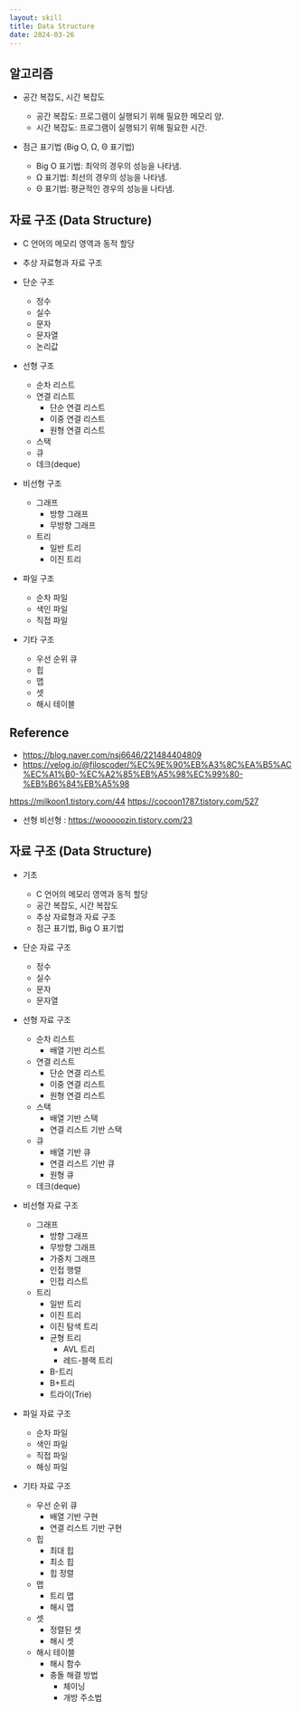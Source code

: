 ```yaml
---
layout: skill
title: Data Structure
date: 2024-03-26
---
```






## 알고리즘

- 공간 복잡도, 시간 복잡도
    - 공간 복잡도: 프로그램이 실행되기 위해 필요한 메모리 양.
    - 시간 복잡도: 프로그램이 실행되기 위해 필요한 시간.

- 점근 표기법 (Big O, Ω, Θ 표기법)
    - Big O 표기법: 최악의 경우의 성능을 나타냄.
    - Ω 표기법: 최선의 경우의 성능을 나타냄.
    - Θ 표기법: 평균적인 경우의 성능을 나타냄.



## 자료 구조 (Data Structure)

- C 언어의 메모리 영역과 동적 할당

- 추상 자료형과 자료 구조

- 단순 구조
    - 정수
    - 실수
    - 문자
    - 문자열
    - 논리값

- 선형 구조
    - 순차 리스트
    - 연결 리스트
        - 단순 연결 리스트
        - 이중 연결 리스트
        - 원형 연결 리스트
    - 스택
    - 큐
    - 데크(deque)

- 비선형 구조
    - 그래프
        - 방향 그래프
        - 무방향 그래프
    - 트리
        - 일반 트리
        - 이진 트리

- 파일 구조
    - 순차 파일
    - 색인 파일
    - 직접 파일

- 기타 구조
    - 우선 순위 큐
    - 힙
    - 맵
    - 셋
    - 해시 테이블





## Reference

- <https://blog.naver.com/nsj6646/221484404809>
- <https://velog.io/@filoscoder/%EC%9E%90%EB%A3%8C%EA%B5%AC%EC%A1%B0-%EC%A2%85%EB%A5%98%EC%99%80-%EB%B6%84%EB%A5%98>

https://milkoon1.tistory.com/44
https://cocoon1787.tistory.com/527


- 선형 비선형 : https://wooooozin.tistory.com/23


















## 자료 구조 (Data Structure)

- 기초
    - C 언어의 메모리 영역과 동적 할당
    - 공간 복잡도, 시간 복잡도
    - 추상 자료형과 자료 구조
    - 점근 표기법, Big O 표기법

- 단순 자료 구조
    - 정수
    - 실수
    - 문자
    - 문자열

- 선형 자료 구조
    - 순차 리스트
        - 배열 기반 리스트
    - 연결 리스트
        - 단순 연결 리스트
        - 이중 연결 리스트
        - 원형 연결 리스트
    - 스택
        - 배열 기반 스택
        - 연결 리스트 기반 스택
    - 큐
        - 배열 기반 큐
        - 연결 리스트 기반 큐
        - 원형 큐
    - 데크(deque)

- 비선형 자료 구조
    - 그래프
        - 방향 그래프
        - 무방향 그래프
        - 가중치 그래프
        - 인접 행렬
        - 인접 리스트
    - 트리
        - 일반 트리
        - 이진 트리
        - 이진 탐색 트리
        - 균형 트리
            - AVL 트리
            - 레드-블랙 트리
        - B-트리
        - B+트리
        - 트라이(Trie)

- 파일 자료 구조
    - 순차 파일
    - 색인 파일
    - 직접 파일
    - 해싱 파일

- 기타 자료 구조
    - 우선 순위 큐
        - 배열 기반 구현
        - 연결 리스트 기반 구현
    - 힙
        - 최대 힙
        - 최소 힙
        - 힙 정렬
    - 맵
        - 트리 맵
        - 해시 맵
    - 셋
        - 정렬된 셋
        - 해시 셋
    - 해시 테이블
        - 해시 함수
        - 충돌 해결 방법
            - 체이닝
            - 개방 주소법
